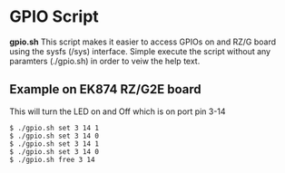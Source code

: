 
# GPIO Script
**gpio.sh**
This script makes it easier to access GPIOs on and RZ/G board using the sysfs (/sys) interface.
Simple execute the script without any paramters (./gpio.sh) in order to veiw the help text.


## Example on EK874 RZ/G2E board
This will turn the LED on and Off which is on port pin  3-14

    $ ./gpio.sh set 3 14 1
    $ ./gpio.sh set 3 14 0
    $ ./gpio.sh set 3 14 1
    $ ./gpio.sh set 3 14 0
    $ ./gpio.sh free 3 14

